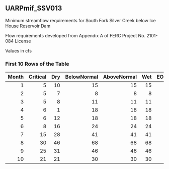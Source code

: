## UARPmif_SSV013
Minimum streamflow requirements for South Fork Silver Creek below Ice House Reservoir Dam

Flow requirements developed from Appendix A of FERC Project No. 2101-084 License

Values in cfs

### First 10 Rows of the Table
|   Month |   Critical |   Dry |   BelowNormal |   AboveNormal |   Wet |   EOMCritical |   EOMDry |   EOMBelowNormal |   EOMAboveNormal |   EOMWet |
|--------:|-----------:|------:|--------------:|--------------:|------:|--------------:|---------:|-----------------:|-----------------:|---------:|
|       1 |          5 |    10 |            15 |            15 |    15 |             0 |        0 |                0 |                0 |        0 |
|       2 |          5 |     7 |             8 |             8 |     8 |             0 |        0 |                0 |                0 |        0 |
|       3 |          5 |     8 |            11 |            11 |    11 |             0 |        0 |                0 |                0 |        0 |
|       4 |          6 |     1 |            18 |            18 |    18 |            65 |      103 |              169 |              169 |      169 |
|       5 |          6 |    12 |            18 |            18 |    18 |            59 |      102 |              151 |              151 |      151 |
|       6 |          8 |    16 |            24 |            24 |    24 |            53 |       90 |              133 |              133 |      133 |
|       7 |         15 |    28 |            41 |            41 |    41 |            45 |       74 |              109 |              109 |      109 |
|       8 |         30 |    46 |            68 |            68 |    68 |            30 |       46 |               68 |               68 |       68 |
|       9 |         25 |    31 |            46 |            46 |    46 |             0 |        0 |                0 |                0 |        0 |
|      10 |         21 |    21 |            30 |            30 |    30 |             0 |        0 |                0 |                0 |        0 |